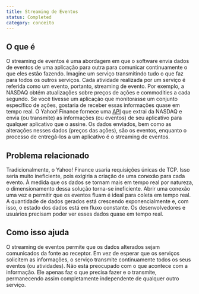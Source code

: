 ```yaml
---
title: Streaming de Eventos
status: Completed
category: conceito
---
```


## O que é

O streaming de eventos é uma abordagem em que o software envia dados de eventos de uma aplicação para outra para comunicar continuamente o que eles estão fazendo.
Imagine um serviço transmitindo tudo o que faz para todos os outros serviços.
Cada atividade realizada por um serviço é referida como um evento, portanto, streaming de evento.
Por exemplo, a NASDAQ obtém atualizações sobre preços de ações e commodities a cada segundo.
Se você tivesse um aplicação que monitorasse um conjunto específico de ações, gostaria de receber essas informações quase em tempo real.
O Yahoo! Finance fornece uma [API](/pt-br/application-programming-interface/) que extrai da NASDAQ e envia (ou transmite) as informações (ou eventos) de seu aplicativo para qualquer aplicativo que o assine.
Os dados enviados, bem como as alterações nesses dados (preços das ações), são os eventos, enquanto o processo de entregá-los a um aplicativo é o streaming de eventos.

## Problema relacionado

Tradicionalmente, o Yahoo! Finance usaria requisições únicas de TCP.
Isso seria muito ineficiente, pois exigiria a criação de uma conexão para cada evento.
À medida que os dados se tornam mais em tempo real por natureza, o dimensionamento dessa solução torna-se ineficiente.
Abrir uma conexão uma vez e permitir que os eventos fluam é ideal para coleta em tempo real.
A quantidade de dados gerados está crescendo exponencialmente e, com isso, o estado dos dados está em fluxo constante. Os desenvolvedores e usuários precisam poder ver esses dados quase em tempo real.

## Como isso ajuda

O streaming de eventos permite que os dados alterados sejam comunicados da fonte ao receptor.
Em vez de esperar que os serviços solicitem as informações, o serviço transmite continuamente todos os seus eventos (ou atividades).
Não está preocupado com o que acontece com a informação.
Ele apenas faz o que precisa fazer e o transmite, permanecendo assim completamente independente de qualquer outro serviço.
